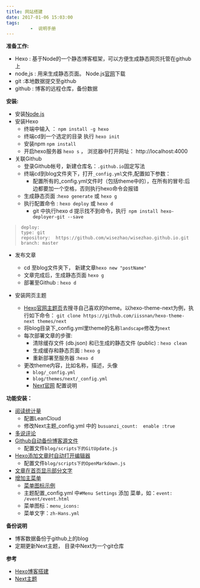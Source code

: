 ```yaml
---
title: 网站搭建 
date: 2017-01-06 15:03:00
tags:
		 -  说明手册
---
```


**准备工作:**
- Hexo : 基于Node的一个静态博客框架，可以方便生成静态网页托管在github上
- node,js : 用来生成静态页面。 Node.js[官网][1]下载
- git :本地数据提交至github
- github : 博客的远程仓库，备份数据

<!-- more -->

  **安装:**
 - 安装[Node.js][2]
 - 安装Hexo
	 - 终端中输入  ： `npm install -g hexo `
	 - 终端cd到一个选定的目录 执行 `hexo init  `
	 - 安装npm `npm install `
	 - 开启hexo服务器 `hexo s` ， 浏览器中打开网址： http://localhost:4000
 -  关联Github
	 -  登录Github帐号，新建仓库名：`.github.io`固定写法
	 -  终端cd到blog文件夹下，打开`_config.yml`文件,配置如下参数：
		 -  配置所有的_config.yml文件时（包括theme中的），在所有的冒号:后边都要加一个空格，否则执行hexo命令会报错
	 -  生成静态页面  :`hexo generate` 或 `hexo g`
	 -  执行配置命令  : `hexo deploy` 或 `hexo d`
		 -  git 中执行hexo  d 提示找不到命令，执行` npm install hexo-deployer-git --save`
>     deploy:
>     type: git
>     repository:  https://github.com/wisezhao/wisezhao.github.io.git
>     branch: master
 - 发布文章
	- cd 至blog文件夹下， 新建文章`hexo new "postName"`
	- 文章完成后，生成静态页面 `hexo g`
	- 部署至Github : `hexo d`

- 安装网页主题
	-  [Hexo官网主题页][3]去搜寻自己喜欢的theme。以hexo-theme-next为例，执行如下命令：
`git clone https://github.com/iissnan/hexo-theme-next themes/next`
	-  将blog目录下_config.yml里theme的名称`landscape`修改为`next`
	-  每次部署文章的步骤:
		-  清除缓存文件 (db.json) 和已生成的静态文件 (public) : `hexo clean`
		-  生成缓存和静态页面 : `hexo g`
		-  重新部署至服务器 :`hexo d`
	-  更改theme内容，比如名称，描述，头像
		-  `blog/_config.yml`
		-  `blog/themes/next/_config.yml`
		-  [Next官网][4] 配置说明

  
**功能安装：**
-  [阅读统计量][5]
	- 配置LeanCloud
	- 修改Next主题_config.yml  中的 `busuanzi_count:  enable :true`
- [多说评论][6] 
- [Github自动备份博客源文件][7]
	- 配置文件`blog/scripts下的GitUpdate.js`
- [Hexo添加文章时自动打开编辑器][8] 
	-  配置文件`blog/scripts下的OpenMarkdown.js`
- [文章在首页显示部分文字][9]
- [增加主菜单][10]
	- [菜单图标示例][11]
	- 主题配置_config.yml 中`#Menu Settings` 添加 菜单，如：`event: /event/event.html`
	- 菜单图标：`menu_icons:`
	- 菜单文字：`zh-Hans.yml`



**备份说明**

 - 博客数据备份于github上的blog
 - 定期更新Next主题， 目录中Next为一个git仓库

**参考**
 - [Hexo博客搭建][12]
 - [Next主题][13]


  [1]: https://nodejs.org/en/
  [2]: https://nodejs.org/en/
  [3]: https://hexo.io/themes/
  [4]: http://theme-next.iissnan.com/
  [5]: https://notes.wanghao.work/2015-10-21-%E4%B8%BANexT%E4%B8%BB%E9%A2%98%E6%B7%BB%E5%8A%A0%E6%96%87%E7%AB%A0%E9%98%85%E8%AF%BB%E9%87%8F%E7%BB%9F%E8%AE%A1%E5%8A%9F%E8%83%BD.html
  [6]: http://theme-next.iissnan.com/third-party-services.html#duoshuo
  [7]: https://notes.wanghao.work/2015-07-06-%E8%87%AA%E5%8A%A8%E5%A4%87%E4%BB%BDHexo%E5%8D%9A%E5%AE%A2%E6%BA%90%E6%96%87%E4%BB%B6.html
  [8]: https://notes.wanghao.work/2015-06-29-Hexo%E6%B7%BB%E5%8A%A0%E6%96%87%E7%AB%A0%E6%97%B6%E8%87%AA%E5%8A%A8%E6%89%93%E5%BC%80%E7%BC%96%E8%BE%91%E5%99%A8.html
  [9]: http://theme-next.iissnan.com/faqs.html
  [10]: http://theme-next.iissnan.com/getting-started.html#menu-settings
  [11]: http://www.fontawesome.cn/
  [12]: http://www.cnblogs.com/MuYunyun/p/5927491.html
  [13]: http://theme-next.iissnan.com/